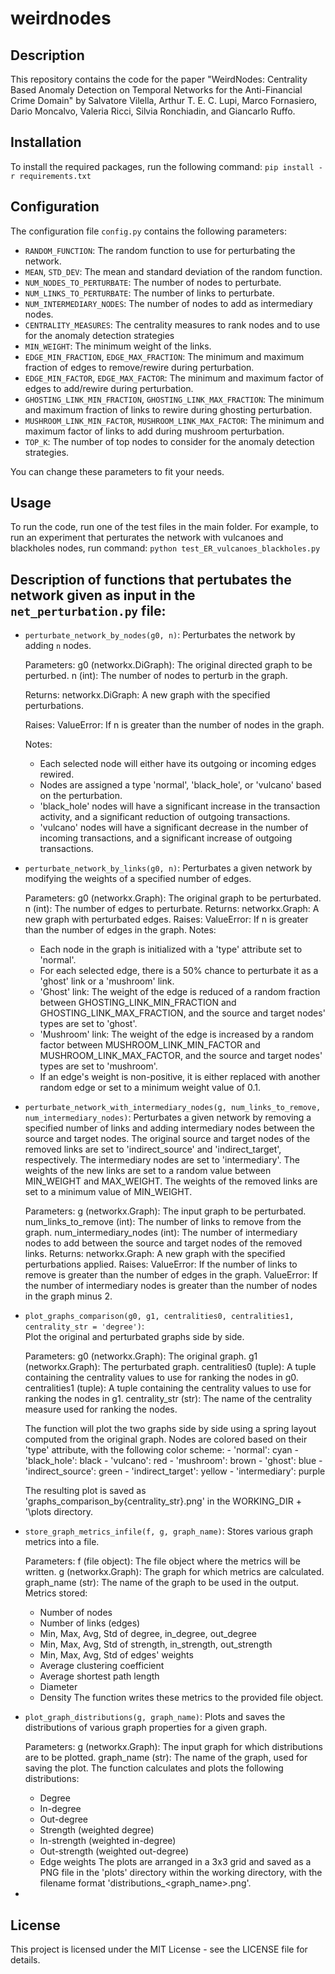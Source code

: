# weirdnodes

## Description

This repository contains the code for the paper "WeirdNodes: Centrality Based Anomaly Detection
on Temporal Networks for the Anti-Financial
Crime Domain" by Salvatore Vilella, Arthur T. E. C. Lupi, Marco Fornasiero, Dario Moncalvo, Valeria Ricci, Silvia Ronchiadin, and Giancarlo Ruffo.

## Installation

To install the required packages, run the following command: `pip install -r requirements.txt`

## Configuration

The configuration file `config.py` contains the following parameters:
- `RANDOM_FUNCTION`: The random function to use for perturbating the network.
- `MEAN`, `STD_DEV`: The mean and standard deviation of the random function.
- `NUM_NODES_TO_PERTURBATE`: The number of nodes to perturbate.
- `NUM_LINKS_TO_PERTURBATE`: The number of links to perturbate.
- `NUM_INTERMEDIARY_NODES`: The number of nodes to add as intermediary nodes.   
- `CENTRALITY_MEASURES`: The centrality measures to rank nodes and to use for the anomaly detection strategies
- `MIN_WEIGHT`: The minimum weight of the links.
- `EDGE_MIN_FRACTION`, `EDGE_MAX_FRACTION`: The minimum and maximum fraction of edges to remove/rewire during perturbation.
- `EDGE_MIN_FACTOR`, `EDGE_MAX_FACTOR`: The minimum and maximum factor of edges to add/rewire during perturbation.
- `GHOSTING_LINK_MIN_FRACTION`, `GHOSTING_LINK_MAX_FRACTION`: The minimum and maximum fraction of links to rewire during ghosting perturbation.
- `MUSHROOM_LINK_MIN_FACTOR`, `MUSHROOM_LINK_MAX_FACTOR`: The minimum and maximum factor of links to add during mushroom perturbation.
- `TOP_K`: The number of top nodes to consider for the anomaly detection strategies.

You can change these parameters to fit your needs.

## Usage

To run the code, run one of the test files in the main folder. For example, to run an experiment that perturates the network with vulcanoes and blackholes nodes, run command: `python test_ER_vulcanoes_blackholes.py`

## Description of functions that pertubates the network given as input in the `net_perturbation.py` file:

- `perturbate_network_by_nodes(g0, n)`: 
    Perturbates the network by adding `n` nodes.     

    Parameters:
    g0 (networkx.DiGraph): The original directed graph to be perturbed.
    n (int): The number of nodes to perturb in the graph.

    Returns:
    networkx.DiGraph: A new graph with the specified perturbations.

    Raises:
    ValueError: If n is greater than the number of nodes in the graph.

    Notes:
    - Each selected node will either have its outgoing or incoming edges rewired.
    - Nodes are assigned a type 'normal', 'black_hole', or 'vulcano' based on the perturbation.
    - 'black_hole' nodes will have a significant increase in the transaction activity, 
        and a significant reduction of outgoing transactions.
    - 'vulcano' nodes will have a significant decrease in the number of incoming transactions, 
        and a significant increase of outgoing transactions.

- `perturbate_network_by_links(g0, n)`: 
    Perturbates a given network by modifying the weights of a specified number of edges.

    Parameters:
    g0 (networkx.Graph): The original graph to be perturbated.
    n (int): The number of edges to perturbate.
    Returns:
    networkx.Graph: A new graph with perturbated edges.
    Raises:
    ValueError: If n is greater than the number of edges in the graph.
    Notes:
    - Each node in the graph is initialized with a 'type' attribute set to 'normal'.
    - For each selected edge, there is a 50% chance to perturbate it as a 'ghost' link or a 'mushroom' link.
    - 'Ghost' link: The weight of the edge is reduced of a random fraction between GHOSTING_LINK_MIN_FRACTION and 
        GHOSTING_LINK_MAX_FRACTION, and the source and target nodes' types are set to 'ghost'.
    - 'Mushroom' link: The weight of the edge is increased by a random factor between MUSHROOM_LINK_MIN_FACTOR and 
        MUSHROOM_LINK_MAX_FACTOR, and the source and target nodes' types are set to 'mushroom'.
    - If an edge's weight is non-positive, it is either replaced with another random edge or set to a minimum weight value of 0.1.

- `perturbate_network_with_intermediary_nodes(g, num_links_to_remove, num_intermediary_nodes)`: 
    Perturbates a given network by removing a specified number of links and adding intermediary nodes between the source and target nodes.
    The original source and target nodes of the removed links are set to 'indirect_source' and 'indirect_target', respectively.
    The intermediary nodes are set to 'intermediary'. The weights of the new links are set to a random value between MIN_WEIGHT and MAX_WEIGHT.
    The weights of the removed links are set to a minimum value of MIN_WEIGHT.

    Parameters:
    g (networkx.Graph): The input graph to be perturbated.
    num_links_to_remove (int): The number of links to remove from the graph.
    num_intermediary_nodes (int): The number of intermediary nodes to add between the source and target nodes of the removed links.
    Returns:
    networkx.Graph: A new graph with the specified perturbations applied.
    Raises:
    ValueError: If the number of links to remove is greater than the number of edges in the graph.
    ValueError: If the number of intermediary nodes is greater than the number of nodes in the graph minus 2.

- `plot_graphs_comparison(g0, g1, centralities0, centralities1, centrality_str = 'degree')`:     
    Plot the original and perturbated graphs side by side.

    Parameters:
    g0 (networkx.Graph): The original graph.
    g1 (networkx.Graph): The perturbated graph.
    centralities0 (tuple): A tuple containing the centrality values to use for ranking the nodes in g0.
    centralities1 (tuple): A tuple containing the centrality values to use for ranking the nodes in g1.
    centrality_str (str): The name of the centrality measure used for ranking the nodes.

    The function will plot the two graphs side by side using a spring layout
    computed from the original graph. Nodes are colored based on their 'type'
    attribute, with the following color scheme:
        - 'normal': cyan
        - 'black_hole': black
        - 'vulcano': red
        - 'mushroom': brown
        - 'ghost': blue
        - 'indirect_source': green
        - 'indirect_target': yellow
        - 'intermediary': purple

    The resulting plot is saved as 'graphs_comparison_by{centrality_str}.png' in the WORKING_DIR + '\plots directory.

- `store_graph_metrics_infile(f, g, graph_name)`:
   Stores various graph metrics into a file.

    Parameters:
    f (file object): The file object where the metrics will be written.
    g (networkx.Graph): The graph for which metrics are calculated.
    graph_name (str): The name of the graph to be used in the output.
    Metrics stored:
    - Number of nodes
    - Number of links (edges)
    - Min, Max, Avg, Std of degree, in_degree, out_degree
    - Min, Max, Avg, Std of strength, in_strength, out_strength
    - Min, Max, Avg, Std of edges' weights
    - Average clustering coefficient
    - Average shortest path length
    - Diameter
    - Density
    The function writes these metrics to the provided file object.

- `plot_graph_distributions(g, graph_name)`:
    Plots and saves the distributions of various graph properties for a given graph.

    Parameters:
    g (networkx.Graph): The input graph for which distributions are to be plotted.
    graph_name (str): The name of the graph, used for saving the plot.
    The function calculates and plots the following distributions:
    - Degree
    - In-degree
    - Out-degree
    - Strength (weighted degree)
    - In-strength (weighted in-degree)
    - Out-strength (weighted out-degree)
    - Edge weights
    The plots are arranged in a 3x3 grid and saved as a PNG file in the 'plots' directory
    within the working directory, with the filename format 'distributions_<graph_name>.png'.

- 

## License

This project is licensed under the MIT License - see the LICENSE file for details.


